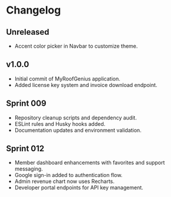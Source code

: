 # Changelog

## Unreleased
- Accent color picker in Navbar to customize theme.

## v1.0.0
- Initial commit of MyRoofGenius application.
- Added license key system and invoice download endpoint.

## Sprint 009
- Repository cleanup scripts and dependency audit.
- ESLint rules and Husky hooks added.
- Documentation updates and environment validation.

## Sprint 012
- Member dashboard enhancements with favorites and support messaging.
- Google sign-in added to authentication flow.
- Admin revenue chart now uses Recharts.
- Developer portal endpoints for API key management.
